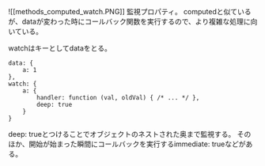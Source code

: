 ![[methods_computed_watch.PNG]]
監視プロパティ。
computedと似ているが、dataが変わった時にコールバック関数を実行するので、より複雑な処理に向いている。

watchはキーとしてdataをとる。
```
data: {
	a: 1
},
watch: {
	a: {
		handler: function (val, oldVal) { /* ... */ },  
		deep: true
	}
}
```
deep: trueとつけることでオブジェクトのネストされた奥まで監視する。
そのほか、開始が始まった瞬間にコールバックを実行するimmediate: trueなどがある。